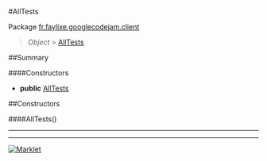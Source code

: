 #AllTests

Package [fr.faylixe.googlecodejam.client](README.md)<br>
> *Object* > [AllTests](AllTests.md)



##Summary

####Constructors

* **public** [AllTests](#alltests)


##Constructors

####AllTests()



---
---
[![Marklet](https://img.shields.io/badge/Generated%20by-Marklet-green.svg)](https://github.com/Faylixe/marklet)